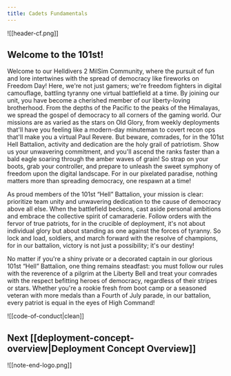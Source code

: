 ```yaml
---
title: Cadets Fundamentals
---
```

![[header-cf.png]]
## Welcome to the 101st!

Welcome to our Helldivers 2 MilSim Community, where the pursuit of fun and lore intertwines with the spread of democracy like fireworks on Freedom Day! Here, we're not just gamers; we're freedom fighters in digital camouflage, battling tyranny one virtual battlefield at a time. By joining our unit, you have become a cherished member of our liberty-loving brotherhood. From the depths of the Pacific to the peaks of the Himalayas, we spread the gospel of democracy to all corners of the gaming world. Our missions are as varied as the stars on Old Glory, from weekly deployments that'll have you feeling like a modern-day minuteman to covert recon ops that'll make you a virtual Paul Revere. But beware, comrades, for in the 101st Hell Battalion, activity and dedication are the holy grail of patriotism. Show us your unwavering commitment, and you'll ascend the ranks faster than a bald eagle soaring through the amber waves of grain! So strap on your boots, grab your controller, and prepare to unleash the sweet symphony of freedom upon the digital landscape. For in our pixelated paradise, nothing matters more than spreading democracy, one respawn at a time!

As proud members of the 101st “Hell” Battalion, your mission is clear: prioritize team unity and unwavering dedication to the cause of democracy above all else. When the battlefield beckons, cast aside personal ambitions and embrace the collective spirit of camaraderie. Follow orders with the fervor of true patriots, for in the crucible of deployment, it's not about individual glory but about standing as one against the forces of tyranny. So lock and load, soldiers, and march forward with the resolve of champions, for in our battalion, victory is not just a possibility; it's our destiny!

No matter if you're a shiny private or a decorated captain in our glorious 101st “Hell” Battalion, one thing remains steadfast: you must follow our rules with the reverence of a pilgrim at the Liberty Bell and treat your comrades with the respect befitting heroes of democracy, regardless of their stripes or stars. Whether you're a rookie fresh from boot camp or a seasoned veteran with more medals than a Fourth of July parade, in our battalion, every patriot is equal in the eyes of High Command!

![[code-of-conduct|clean]]
## Next [[deployment-concept-overview|Deployment Concept Overview]]


![[note-end-logo.png]]
